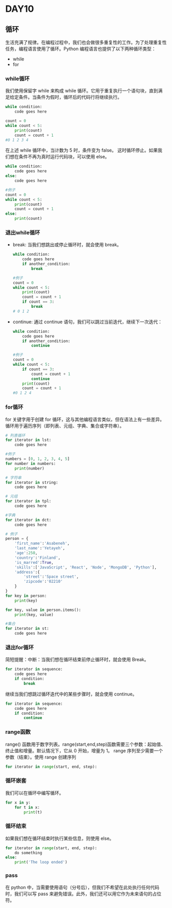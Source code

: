 # DAY10

## 循环

生活充满了规律。在编程过程中，我们也会做很多重复性的工作。为了处理重复性任务，编程语言使用了循环。Python 编程语言也提供了以下两种循环类型：

* while
* for

### while循环

我们使用保留字 while 来构成 while 循环。它用于重复执行一个语句块，直到满足给定条件。当条件为假时，循环后的代码行将继续执行。

```python
while condition:
    code goes here

count = 0
while count < 5:
    print(count)
    count = count + 1
#0 1 2 3 4
```

在上述 while 循环中，当计数为 5 时，条件变为 false。 这时循环停止。如果我们想在条件不再为真时运行代码块，可以使用 else。

```python
while condition:
    code goes here
else:
    code goes here

#例子
count = 0
while count < 5:
    print(count)
    count = count + 1
else:
    print(count)
```

### 退出while循环

* break: 当我们想跳出或停止循环时，就会使用 break。
  ```python
  while condition:
      code goes here
      if another_condition:
          break

  #例子
  count = 0
  while count < 5:
      print(count)
      count = count + 1
      if count == 3:
          break
  # 0 1 2
  ```
* continue: 通过 continue 语句，我们可以跳过当前迭代，继续下一次迭代：
  ```python
  while condition:
      code goes here
      if another_condition:
          continue

  #例子
  count = 0
  while count < 5:
      if count == 3:
          count = count + 1
          continue
      print(count)
      count = count + 1
  #0 1 2 4
  ```

### for循环

for 关键字用于创建 for 循环，这与其他编程语言类似，但在语法上有一些差异。循环用于遍历序列（即列表、元组、字典、集合或字符串）。

```python
# 列表循环
for iterator in lst:
    code goes here

#例子
numbers = [0, 1, 2, 3, 4, 5]
for number in numbers: 
    print(number)

# 字符串
for iterator in string:
    code goes here

# 元组
for iterator in tpl:
    code goes here

#字典
for iterator in dct:
    code goes here

# 例子
person = {
    'first_name':'Asabeneh',
    'last_name':'Yetayeh',
    'age':250,
    'country':'Finland',
    'is_marred':True,
    'skills':['JavaScript', 'React', 'Node', 'MongoDB', 'Python'],
    'address':{
        'street':'Space street',
        'zipcode':'02210'
    }
}
for key in person:
    print(key)

for key, value in person.items():
    print(key, value)

#集合
for iterator in st:
    code goes here
```

### 退出for循环

简短提醒：中断：当我们想在循环结束前停止循环时，就会使用 Break。

```python
for iterator in sequence:
    code goes here
    if condition:
        break
```
继续当我们想跳过循环迭代中的某些步骤时，就会使用 continue。

```python
for iterator in sequence:
    code goes here
    if condition:
        continue
```

### range函数

range() 函数用于数字列表。range(start,end,step)函数需要三个参数：起始值、终止值和增量。默认情况下，它从 0 开始，增量为 1。 range 序列至少需要一个参数（结束）。使用 range 创建序列

```python
for iterator in range(start, end, step):
```

### 循环嵌套
我们可以在循环中编写循环。
```python
for x in y:
    for t in x:
        print(t)
```

### 循环结束
如果我们想在循环结束时执行某些信息，则使用 else。
```python
for iterator in range(start, end, step):
    do something
else:
    print('The loop ended')
```

### pass
在 python 中，当需要使用语句（分号后），但我们不希望在此处执行任何代码时，我们可以写 pass 来避免错误。此外，我们还可以用它作为未来语句的占位符。